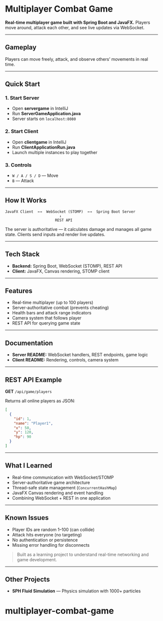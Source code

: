 # Multiplayer Combat Game

**Real-time multiplayer game built with Spring Boot and JavaFX.** Players move around, attack each other, and see live updates via WebSocket.

---

## Gameplay

Players can move freely, attack, and observe others’ movements in real time.

---

## Quick Start

### 1. Start Server

* Open **servergame** in IntelliJ
* Run **ServerGameApplication.java**
* Server starts on `localhost:8080`

### 2. Start Client

* Open **clientgame** in IntelliJ
* Run **ClientApplicationRun.java**
* Launch multiple instances to play together

### 3. Controls

* `W / A / S / D` — Move
* `B` — Attack

---

## How It Works

```
JavaFX Client  ←→  WebSocket (STOMP)  ←→  Spring Boot Server
                         ↓
                       REST API
```

The server is authoritative — it calculates damage and manages all game state. Clients send inputs and render live updates.

---

## Tech Stack

* **Backend:** Spring Boot, WebSocket (STOMP), REST API
* **Client:** JavaFX, Canvas rendering, STOMP client

---

## Features

* Real-time multiplayer (up to 100 players)
* Server-authoritative combat (prevents cheating)
* Health bars and attack range indicators
* Camera system that follows player
* REST API for querying game state

---

## Documentation

* **Server README:** WebSocket handlers, REST endpoints, game logic
* **Client README:** Rendering, controls, camera system

---

## REST API Example

**GET** `/api/game/players`

Returns all online players as JSON:

```json
[
  {
    "id": 1,
    "name": "Player1",
    "x": 50,
    "y": 120,
    "hp": 90
  }
]
```

---

## What I Learned

* Real-time communication with WebSocket/STOMP
* Server-authoritative game architecture
* Thread-safe state management (`ConcurrentHashMap`)
* JavaFX Canvas rendering and event handling
* Combining WebSocket + REST in one application

---

## Known Issues

* Player IDs are random 1–100 (can collide)
* Attack hits everyone (no targeting)
* No authentication or persistence
* Missing error handling for disconnects

> Built as a learning project to understand real-time networking and game development.

---

## Other Projects

* **SPH Fluid Simulation** — Physics simulation with 1000+ particles
# multiplayer-combat-game
